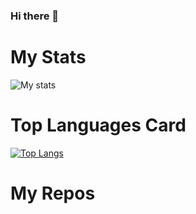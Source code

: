 ### Hi there 👋

# My Stats
![My stats](https://github-readme-stats.vercel.app/api?username=woshigerunze&theme=default&show_icons=true)

# Top Languages Card
[![Top Langs](https://github-readme-stats.vercel.app/api/top-langs/?username=woshigerunze)](https://github.com/anuraghazra/github-readme-stats)

# My Repos
